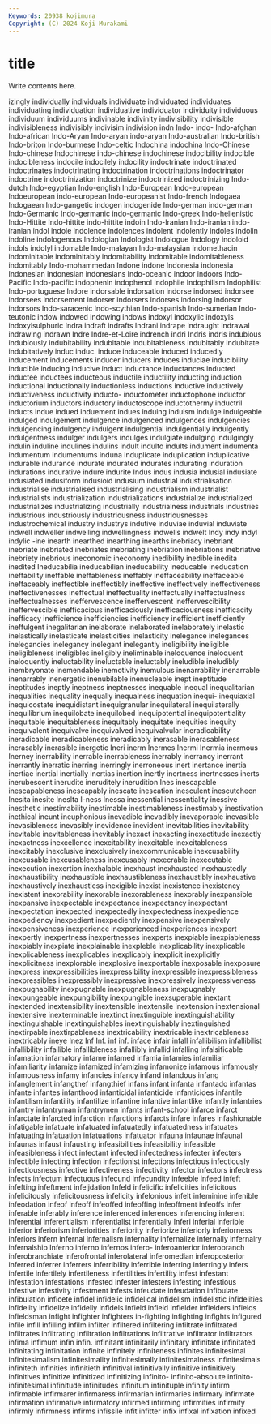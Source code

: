 ```yaml
---
Keywords: 20938 kojimura
Copyright: (C) 2024 Koji Murakami
---
```


# title

Write contents here.



izingly individually individuals individuate individuated
individuates individuating individuation individuative individuator individuity individuous individuum individuums indivinable
indivinity indivisibility indivisible indivisibleness indivisibly indivisim indivision indn Indo- indo-
Indo-afghan Indo-african Indo-Aryan Indo-aryan indo-aryan Indo-australian Indo-british Indo-briton Indo-burmese Indo-celtic
Indochina indochina Indo-Chinese Indo-chinese Indochinese indo-chinese indochinese indocibility indocible indocibleness
indocile indocilely indocility indoctrinate indoctrinated indoctrinates indoctrinating indoctrination indoctrinations indoctrinator
indoctrine indoctrinization indoctrinize indoctrinized indoctrinizing Indo-dutch Indo-egyptian Indo-english Indo-European Indo-european
Indoeuropean indo-european Indo-europeanist Indo-french Indogaea Indogaean Indo-gangetic indogen indogenide Indo-german
indo-german Indo-Germanic Indo-germanic indo-germanic Indo-greek Indo-hellenistic Indo-Hittite Indo-hittite indo-hittite indoin
Indo-Iranian Indo-iranian indo-iranian indol indole indolence indolences indolent indolently indoles
indolin indoline indologenous Indologian Indologist Indologue Indology indoloid indols indolyl
indomable Indo-malayan Indo-malaysian indomethacin indominitable indominitably indomitability indomitable indomitableness indomitably
Indo-mohammedan Indone indone Indonesia indonesia Indonesian indonesian indonesians Indo-oceanic indoor
indoors Indo-Pacific Indo-pacific indophenin indophenol Indophile Indophilism Indophilist Indo-portuguese Indore
indorsable indorsation indorse indorsed indorsee indorsees indorsement indorser indorsers indorses
indorsing indorsor indorsors Indo-saracenic Indo-scythian Indo-spanish Indo-sumerian Indo-teutonic indow indowed
indowing indows indoxyl indoxylic indoxyls indoxylsulphuric Indra indraft indrafts Indrani
indrape indraught indrawal indrawing indrawn Indre Indre-et-Loire indrench indri Indris
indris indubious indubiously indubitability indubitable indubitableness indubitably indubitate indubitatively induc
induc. induce induceable induced inducedly inducement inducements inducer inducers induces
induciae inducibility inducible inducing inducive induct inductance inductances inducted inductee
inductees inducteous inductile inductility inducting induction inductional inductionally inductionless inductions
inductive inductively inductiveness inductivity inducto- inductometer inductophone inductor inductorium inductors
inductory inductoscope inductothermy inductril inducts indue indued induement indues induing
induism indulge indulgeable indulged indulgement indulgence indulgenced indulgences indulgencies indulgencing
indulgency indulgent indulgential indulgentially indulgently indulgentness indulger indulgers indulges indulgiate
indulging indulgingly indulin induline indulines indulins indult indulto indults indument
indumenta indumentum indumentums induna induplicate induplication induplicative indurable indurance indurate
indurated indurates indurating induration indurations indurative indure indurite Indus indus
indusia indusial indusiate indusiated indusiform indusioid indusium industrial industrialisation industrialise
industrialised industrialising industrialism industrialist industrialists industrialization industrializations industrialize industrialized industrializes
industrializing industrially industrialness industrials industries industrious industriously industriousness industriousnesses industrochemical
industry industrys indutive induviae induvial induviate indwell indweller indwelling indwellingness
indwells indwelt Indy indy indyl indylic -ine inearth inearthed inearthing
inearths inebriacy inebriant inebriate inebriated inebriates inebriating inebriation inebriations inebriative
inebriety inebrious ineconomic ineconomy inedibility inedible inedita inedited Ineducabilia ineducabilian
ineducability ineducable ineducation ineffability ineffable ineffableness ineffably ineffaceability ineffaceable ineffaceably
ineffectible ineffectibly ineffective ineffectively ineffectiveness ineffectivenesses ineffectual ineffectuality ineffectually ineffectualness
ineffectualnesses ineffervescence ineffervescent ineffervescibility ineffervescible inefficacious inefficaciously inefficaciousness inefficacity inefficacy
inefficience inefficiencies inefficiency inefficient inefficiently ineffulgent inegalitarian inelaborate inelaborated inelaborately
inelastic inelastically inelasticate inelasticities inelasticity inelegance inelegances inelegancies inelegancy inelegant
inelegantly ineligibility ineligible ineligibleness ineligibles ineligibly ineliminable ineloquence ineloquent ineloquently
ineluctability ineluctable ineluctably ineludible ineludibly inembryonate inemendable inemotivity inemulous inenarrability
inenarrable inenarrably inenergetic inenubilable inenucleable inept ineptitude ineptitudes ineptly ineptness
ineptnesses inequable inequal inequalitarian inequalities inequality inequally inequalness inequation inequi-
inequiaxial inequicostate inequidistant inequigranular inequilateral inequilaterally inequilibrium inequilobate inequilobed inequipotential
inequipotentiality inequitable inequitableness inequitably inequitate inequities inequity inequivalent inequivalve inequivalved
inequivalvular ineradicability ineradicable ineradicableness ineradicably inerasable inerasableness inerasably inerasible inergetic
Ineri inerm Inermes Inermi Inermia inermous Inerney inerrability inerrable inerrableness
inerrably inerrancy inerrant inerrantly inerratic inerring inerringly inerroneous inert inertance
inertia inertiae inertial inertially inertias inertion inertly inertness inertnesses inerts
inerubescent inerudite ineruditely inerudition Ines inescapable inescapableness inescapably inescate inescation
inesculent inescutcheon Inesita inesite Ineslta I-ness Inessa inessential inessentiality inessive
inesthetic inestimability inestimable inestimableness inestimably inestivation inethical ineunt ineuphonious inevadible
inevadibly inevaporable inevasible inevasibleness inevasibly inevidence inevident inevitabilities inevitability inevitable
inevitableness inevitably inexact inexacting inexactitude inexactly inexactness inexcellence inexcitability inexcitable
inexcitableness inexcitably inexclusive inexclusively inexcommunicable inexcusability inexcusable inexcusableness inexcusably inexecrable
inexecutable inexecution inexertion inexhalable inexhaust inexhausted inexhaustedly inexhaustibility inexhaustible inexhaustibleness
inexhaustibly inexhaustive inexhaustively inexhaustless inexigible inexist inexistence inexistency inexistent inexorability
inexorable inexorableness inexorably inexpansible inexpansive inexpectable inexpectance inexpectancy inexpectant inexpectation
inexpected inexpectedly inexpectedness inexpedience inexpediency inexpedient inexpediently inexpensive inexpensively inexpensiveness
inexperience inexperienced inexperiences inexpert inexpertly inexpertness inexpertnesses inexperts inexpiable inexpiableness
inexpiably inexpiate inexplainable inexpleble inexplicability inexplicable inexplicableness inexplicables inexplicably inexplicit
inexplicitly inexplicitness inexplorable inexplosive inexportable inexposable inexposure inexpress inexpressibilities inexpressibility
inexpressible inexpressibleness inexpressibles inexpressibly inexpressive inexpressively inexpressiveness inexpugnability inexpugnable inexpugnableness
inexpugnably inexpungeable inexpungibility inexpungible inexsuperable inextant inextended inextensibility inextensible inextensile
inextension inextensional inextensive inexterminable inextinct inextinguible inextinguishability inextinguishable inextinguishables inextinguishably
inextinguished inextirpable inextirpableness inextricability inextricable inextricableness inextricably ineye Inez Inf
Inf. inf inf. inface infair infall infallibilism infallibilist infallibility infallible
infallibleness infallibly infallid infalling infalsificable infamation infamatory infame infamed infamia
infamies infamiliar infamiliarity infamize infamized infamizing infamonize infamous infamously infamousness
infamy infancies infancy infand infandous infang infanglement infangthef infangthief infans
infant infanta infantado infantas infante infantes infanthood infanticidal infanticide infanticides
infantile infantilism infantility infantilize infantine infantive infantlike infantly infantries infantry
infantryman infantrymen infants infant-school infarce infarct infarctate infarcted infarction infarctions
infarcts infare infares infashionable infatigable infatuate infatuated infatuatedly infatuatedness infatuates
infatuating infatuation infatuations infatuator infauna infaunae infaunal infaunas infaust infausting
infeasibilities infeasibility infeasible infeasibleness infect infectant infected infectedness infecter infecters
infectible infecting infection infectionist infections infectious infectiously infectiousness infective infectiveness
infectivity infector infectors infectress infects infectum infectuous infecund infecundity infeeble
infeed infeft infefting infeftment infeijdation Infeld infelicific infelicities infelicitous infelicitously
infelicitousness infelicity infelonious infelt infeminine infenible infeodation infeof infeoff infeoffed
infeoffing infeoffment infeoffs infer inferable inferably inference inferenced inferences inferencing
inferent inferential inferentialism inferentialist inferentially Inferi inferial inferible inferior inferiorism
inferiorities inferiority inferiorize inferiorly inferiorness inferiors infern infernal infernalism infernality
infernalize infernally infernalry infernalship Inferno inferno infernos infero- inferoanterior inferobranch
inferobranchiate inferofrontal inferolateral inferomedian inferoposterior inferred inferrer inferrers inferribility inferrible
inferring inferringly infers infertile infertilely infertileness infertilities infertility infest infestant
infestation infestations infested infester infesters infesting infestious infestive infestivity infestment
infests infeudate infeudation infibulate infibulation inficete infidel infidelic infidelical infidelism
infidelistic infidelities infidelity infidelize infidelly infidels Infield infield infielder infielders
infields infieldsman infight infighter infighters in-fighting infighting infights infigured infile
infill infilling infilm infilter infiltered infiltering infiltrate infiltrated infiltrates infiltrating
infiltration infiltrations infiltrative infiltrator infiltrators infima infimum infin infin. infinitant
infinitarily infinitary infinitate infinitated infinitating infinitation infinite infinitely infiniteness infinites
infinitesimal infinitesimalism infinitesimality infinitesimally infinitesimalness infinitesimals infiniteth infinities infinitieth infinitival
infinitivally infinitive infinitively infinitives infinitize infinitized infinitizing infinito- infinito-absolute infinito-infinitesimal
infinitude infinitudes infinitum infinituple infinity infirm infirmable infirmarer infirmaress infirmarian
infirmaries infirmary infirmate infirmation infirmative infirmatory infirmed infirming infirmities infirmity
infirmly infirmness infirms infissile infit infitter infix infixal infixation infixed
